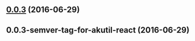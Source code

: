 <a name="0.0.3"></a>
## [0.0.3](https://aui-team-bot/https://bitbucket.org/atlassian/atlaskit-spike/compare/0.0.3-semver-tag-for-akutil-react...v0.0.3) (2016-06-29)



<a name="0.0.3-semver-tag-for-akutil-react"></a>
## 0.0.3-semver-tag-for-akutil-react (2016-06-29)



